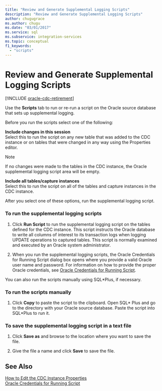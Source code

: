 ```yaml
---
title: "Review and Generate Supplemental Logging Scripts"
description: "Review and Generate Supplemental Logging Scripts"
author: chugugrace
ms.author: chugu
ms.date: "03/01/2017"
ms.service: sql
ms.subservice: integration-services
ms.topic: conceptual
f1_keywords:
  - "scripts"
---
```

# Review and Generate Supplemental Logging Scripts

[!INCLUDE [oracle-cdc-retirement](../includes/attunity-oracle-cdc-retirement.md)]

  Use the **Scripts** tab to run or re-run a script on the Oracle source database that sets up supplemental logging.  
  
 Before you run the scripts select one of the following:  
  
 **Include changes in this session**  
 Select this to run the script on any new table that was added to the CDC instance or on tables that were changed in any way using the Properties editor.  
  
> [!NOTE]  
>  If no changes were made to the tables in the CDC instance, the Oracle supplemental logging script area will be empty.  
  
 **Include all tables/capture instances**  
 Select this to run the script on all of the tables and capture instances in the CDC instance.  
  
 After you select one of these options, run the supplemental logging script.  
  
### To run the supplemental logging scripts  
  
1.  Click **Run Script** to run the supplemental logging script on the tables defined for the CDC instance. This script instructs the Oracle database to write all columns of interest to its transaction logs when logging UPDATE operations to captured tables. This script is normally examined and executed by an Oracle system administrator.  
  
2.  When you run the supplemental logging scripts, the Oracle Credentials for Running Script dialog box opens where you provide a valid Oracle user name and password. For information on how to provide the proper Oracle credentials, see [Oracle Credentials for Running Script](../../integration-services/change-data-capture/oracle-credentials-for-running-script.md).  
  
 You can also run the scripts manually using SQL\*Plus, if necessary.  
  
### To run the scripts manually  
  
1.  Click **Copy** to paste the script to the clipboard. Open SQL* Plus and go to the directory with your Oracle source database. Paste the script into SQL\*Plus to run it.  
  
### To save the supplemental logging script in a text file  
  
1.  Click **Save as** and browse to the location where you want to save the file.  
  
2.  Give the file a name and click **Save** to save the file.  
  
## See Also  
 [How to Edit the CDC Instance Properties](../../integration-services/change-data-capture/how-to-edit-the-cdc-instance-properties.md)   
 [Oracle Credentials for Running Script](../../integration-services/change-data-capture/oracle-credentials-for-running-script.md)  
  
  
